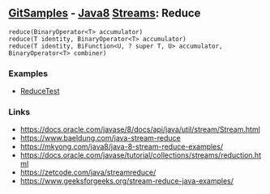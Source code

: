 ## [GitSamples](/../../tree/master) - [Java8](/../../tree/java-8) [Streams](/../../tree/java-8/test/samples/stream/stream): Reduce

    reduce(BinaryOperator<T> accumulator)
    reduce(T identity, BinaryOperator<T> accumulator)
    reduce(T identity, BiFunction<U, ? super T, U> accumulator, BinaryOperator<T> combiner)

### Examples
* [ReduceTest](ReduceTest.java)

### Links
* https://docs.oracle.com/javase/8/docs/api/java/util/stream/Stream.html
* https://www.baeldung.com/java-stream-reduce
* https://mkyong.com/java8/java-8-stream-reduce-examples/
* https://docs.oracle.com/javase/tutorial/collections/streams/reduction.html
* https://zetcode.com/java/streamreduce/
* https://www.geeksforgeeks.org/stream-reduce-java-examples/
